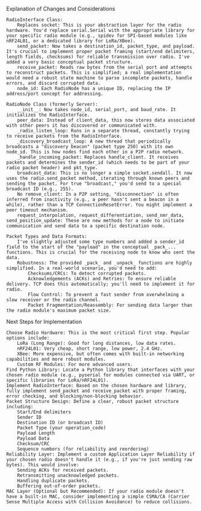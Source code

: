 Explanation of Changes and Considerations

    RadioInterface Class:
        Replaces socket: This is your abstraction layer for the radio hardware. You'd replace serial.Serial with the appropriate library for your specific radio module (e.g., spidev for SPI-based modules like nRF24L01, or a dedicated library for LoRa/XBee).
        send_packet: Now takes a destination_id, packet_type, and payload. It's crucial to implement proper packet framing (start/end delimiters, length fields, checksums) for reliable transmission over radio. I've added a very basic conceptual packet structure.
        receive_packet: Reads raw bytes from the serial port and attempts to reconstruct packets. This is simplified; a real implementation would need a robust state machine to parse incomplete packets, handle errors, and discard corrupted data.
        node_id: Each RadioNode has a unique ID, replacing the IP address/port concept for addressing.

    RadioNode Class (formerly Server):
        __init__: Now takes node_id, serial_port, and baud_rate. It initializes the RadioInterface.
        peer_data: Instead of client_data, this now stores data associated with other peers it has discovered or communicated with.
        _radio_listen_loop: Runs in a separate thread, constantly trying to receive packets from the RadioInterface.
        _discovery_broadcast_loop: A new thread that periodically broadcasts a "discovery beacon" (packet type 250) with its own node_id. This is how nodes find each other in a P2P radio network.
        _handle_incoming_packet: Replaces handle_client. It receives packets and determines the sender_id (which needs to be part of your radio packet header) and pkt_type.
        broadcast_data: This is no longer a simple socket.sendall. It now uses the radio.send_packet method, iterating through known peers and sending the packet. For true "broadcast," you'd send to a special broadcast ID (e.g., 255).
        No remove_client: In a P2P setting, "disconnection" is often inferred from inactivity (e.g., a peer hasn't sent a beacon in a while), rather than a TCP ConnectionResetError. You might implement a peer timeout mechanism.
        request_interpolation, request_differentiation, send_nmr_data, send_position_update: These are new methods for a node to initiate communication and send data to a specific destination node.

    Packet Types and Data Formats:
        I've slightly adjusted some type numbers and added a sender_id field to the start of the "payload" in the conceptual _pack_... functions. This is crucial for the receiving node to know who sent the data.
        Robustness: The provided _pack_ and _unpack_ functions are highly simplified. In a real-world scenario, you'd need to add:
            Checksums/CRCs: To detect corrupted packets.
            Acknowledgements (ACKs) and Retries: To ensure reliable delivery. TCP does this automatically; you'll need to implement it for radio.
            Flow Control: To prevent a fast sender from overwhelming a slow receiver or the radio channel.
            Packet Fragmentation/Reassembly: For sending data larger than the radio module's maximum packet size.

Next Steps for Implementation

    Choose Radio Hardware: This is the most critical first step. Popular options include:
        LoRa (Long Range): Good for long distances, low data rates.
        nRF24L01: Very cheap, short range, low power, 2.4 GHz.
        XBee: More expensive, but often comes with built-in networking capabilities and more robust modules.
        Custom RF Modules: For more advanced users.
    Find Python Library: Locate a Python library that interfaces with your chosen radio module (e.g., pyserial for modules connected via UART, or specific libraries for LoRa/nRF24L01).
    Implement RadioInterface: Based on the chosen hardware and library, fully implement send_packet and receive_packet with proper framing, error checking, and blocking/non-blocking behavior.
    Packet Structure Design: Define a clear, robust packet structure including:
        Start/End delimiters
        Sender ID
        Destination ID (or broadcast ID)
        Packet Type (your operation_code)
        Payload Length
        Payload Data
        Checksum/CRC
        Sequence numbers (for reliability and reordering)
    Reliability Layer: Implement a custom Application Layer Reliability if your chosen radio doesn't handle it (e.g., if you're just sending raw bytes). This would involve:
        Sending ACKs for received packets.
        Retransmitting unacknowledged packets.
        Handling duplicate packets.
        Buffering out-of-order packets.
    MAC Layer (Optional but Recommended): If your radio module doesn't have a built-in MAC, consider implementing a simple CSMA/CA (Carrier Sense Multiple Access with Collision Avoidance) to reduce collisions.

